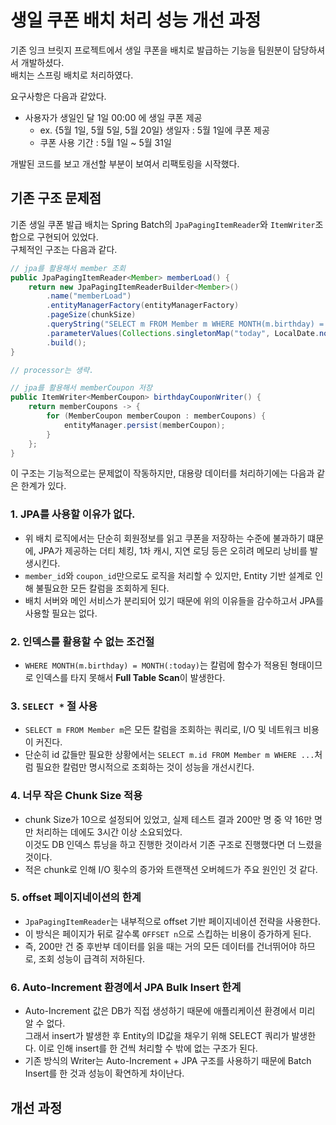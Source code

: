 # 생일 쿠폰 배치 처리 성능 개선 과정

기존 잉크 브릿지 프로젝트에서 생일 쿠폰을 배치로 발급하는 기능을 팀원분이 담당하셔서 개발하셨다.  
배치는 스프링 배치로 처리하였다.  

요구사항은 다음과 같았다.

- 사용자가 생일인 달 1일 00:00 에 생일 쿠폰 제공
  - ex. {5월 1일, 5월 5일, 5월 20일} 생일자 : 5월 1일에 쿠폰 제공
  - 쿠폰 사용 기간 : 5월 1일 ~ 5월 31일

개발된 코드를 보고 개선할 부분이 보여서 리팩토링을 시작했다.

## 기존 구조 문제점

기존 생일 쿠폰 발급 배치는 Spring Batch의 `JpaPagingItemReader`와 `ItemWriter`조합으로 구현되어 있었다.  
구체적인 구조는 다음과 같다.

``` java
// jpa를 활용해서 member 조회
public JpaPagingItemReader<Member> memberLoad() {
    return new JpaPagingItemReaderBuilder<Member>()
        .name("memberLoad")
        .entityManagerFactory(entityManagerFactory)
        .pageSize(chunkSize)
        .queryString("SELECT m FROM Member m WHERE MONTH(m.birthday) = MONTH(:today)")
        .parameterValues(Collections.singletonMap("today", LocalDate.now()))
        .build();
}

// processor는 생략. 

// jpa를 활용해서 memberCoupon 저장
public ItemWriter<MemberCoupon> birthdayCouponWriter() {
    return memberCoupons -> {
        for (MemberCoupon memberCoupon : memberCoupons) {
            entityManager.persist(memberCoupon);
        }
    };
}
```

이 구조는 기능적으로는 문제없이 작동하지만, 대용량 데이터를 처리하기에는 다음과 같은 한계가 있다.

### 1. JPA를 사용할 이유가 없다.
- 위 배치 로직에서는 단순히 회원정보를 읽고 쿠폰을 저장하는 수준에 불과하기 떄문에, JPA가 제공하는 더티 체킹, 1차 캐시, 지연 로딩 등은 오히려 메모리 낭비를 발생시킨다.  
- `member_id`와 `coupon_id`만으로도 로직을 처리할 수 있지만, Entity 기반 설계로 인해 불필요한 모든 칼럼을 조회하게 된다.
- 배치 서버와 메인 서비스가 분리되어 있기 때문에 위의 이유들을 감수하고서 JPA를 사용할 필요는 없다.

### 2. 인덱스를 활용할 수 없는 조건절
- `WHERE MONTH(m.birthday) = MONTH(:today)`는 칼럼에 함수가 적용된 형태이므로 인덱스를 타지 못해서 **Full Table Scan**이 발생한다.

### 3. `SELECT *` 절 사용
- `SELECT m FROM Member m`은 모든 칼럼을 조회하는 쿼리로, I/O 및 네트워크 비용이 커진다.
- 단순히 id 값들만 필요한 상황에서는 `SELECT m.id FROM Member m WHERE ...`처럼 필요한 칼럼만 명시적으로 조회하는 것이 성능을 개선시킨다.

### 4. 너무 작은 Chunk Size 적용
- chunk Size가 10으로 설정되어 있었고, 실제 테스트 결과 200만 명 중 약 16만 명만 처리하는 데에도 3시간 이상 소요되었다.   
  이것도 DB 인덱스 튜닝을 하고 진행한 것이라서 기존 구조로 진행했다면 더 느렸을 것이다.
- 적은 chunk로 인해 I/O 횟수의 증가와 트랜잭션 오버헤드가 주요 원인인 것 같다.

### 5. offset 페이지네이션의 한계
- `JpaPagingItemReader`는 내부적으로 offset 기반 페이지네이션 전략을 사용한다.
- 이 방식은 페이지가 뒤로 갈수록 `OFFSET n`으로 스킵하는 비용이 증가하게 된다.
- 즉, 200만 건 중 후반부 데이터를 읽을 때는 거의 모든 데이터를 건너뛰어야 하므로, 조회 성능이 급격히 저하된다.

### 6. Auto-Increment 환경에서 JPA Bulk Insert 한계
- Auto-Increment 값은 DB가 직접 생성하기 때문에 애플리케이션 환경에서 미리 알 수 없다.   
  그래서 insert가 발생한 후 Entity의 ID값을 채우기 위해 SELECT 쿼리가 발생한다. 이로 인해 insert를 한 건씩 처리할 수 밖에 없는 구조가 된다.
- 기존 방식의 Writer는 Auto-Increment + JPA 구조를 사용하기 때문에 Batch Insert를 한 것과 성능이 확연하게 차이난다. 


## 개선 과정
